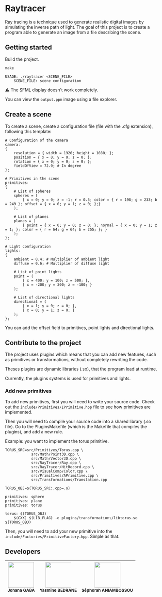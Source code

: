 # Raytracer

Ray tracing is a technique used to generate realistic digital images by simulating the inverse
path of light. The goal of this project is to create a program able to generate an image from a file describing
the scene.

## Getting started

Build the project.
```
make
```

```
USAGE: ./raytracer <SCENE_FILE>
	SCENE_FILE: scene configuration
```

⚠️ The SFML display doesn't work completely.

You can view the `output.ppm` image using a file explorer.

## Create a scene

To create a scene, create a configuration file (file with the .cfg extension), following this template:

```
# Configuration of the camera
camera:
{
    resolution = { width = 1920; height = 1080; };
    position = { x = 0; y = 0; z = 0; };
    rotation = { x = 0; y = 0; z = 0; };
    fieldOfView = 72.0; # In degree
};

# Primitives in the scene
primitives:
{
    # List of spheres
    spheres = (
        { x = 0; y = 0; z = -1; r = 0.5; color = { r = 198; g = 233; b = 249 }; offset = { x = 0; y = 1; z = 0; };}
    );

    # List of planes
    planes = (
        { point = { x = 0; y = 0; z = 0; }; normal = { x = 0; y = 1; z = 1; }; color = { r = 64; g = 64; b = 255; }; }
    );
};

# Light configuration
lights:
{
    ambient = 0.4; # Multiplier of ambient light
    diffuse = 0.6; # Multiplier of diffuse light

    # List of point lights
    point = (
        { x = 400; y = 100; z = 500; },
        { x = -200; y = 300; z = -100; }
    );

    # List of directional lights
    directional = (
        { x = 1; y = 0; z = 0; },
        { x = 0; y = 1; z = 0; }
    );
};
```

You can add the offset field to primitives, point lights and directional lights.

## Contribute to the project

The project uses plugins which means that you can add new features, such as primitives or transformations, without completely rewriting the code.

Theses plugins are dynamic libraries (.so), that the program load at runtime.

Currently, the plugins systems is used for primitives and lights.

### Add new primitives

To add new primitives, first you will need to write your source code. Check out the `include/Primitives/IPrimitive.hpp` file to see how primitives are implemented.

Then you will need to compile your source code into a shared library (.so file).
Go to the PluginsMakefile (which is the Makefile that compiles the plugins), and add a new rule.

Example: you want to implement the torus primitive.

```
TORUS_SRC=src/Primitives/Torus.cpp \
			src/Math/Point3D.cpp \
			src/Math/Vector3D.cpp \
			src/RayTracer/Ray.cpp \
			src/RayTracer/HitRecord.cpp \
			src/VisualComp/Color.cpp \
			src/Primitives/APrimitive.cpp \
			src/Transformations/Translation.cpp

TORUS_OBJ=$(TORUS_SRC:.cpp=.o)
```

```
primitives: sphere
primitives: plane
primitives: torus

torus: $(TORUS_OBJ)
	$(CXX) $(LIB_FLAG) -o plugins/transformations/libtorus.so $(TORUS_OBJ)

```

Then, you will need to add your new primitive into the `include/Factories/PrimitiveFactory.hpp`. Simple as that.

## Developers

| [<img src="https://github.com/ivsgabi.png?size=85" width=85><br><sub>Johana GABA</sub>](https://github.com/ivsgabi) | [<img src="https://github.com/yasssb.png?size=85" width=85><br><sub>Yasmine BEDRANE</sub>](https://github.com/yasssb) | [<img src="https://github.com/sephorah.png?size=85" width=85><br><sub>Séphorah ANIAMBOSSOU</sub>](https://github.com/sephorah)
| :---: | :---: | :---: |
